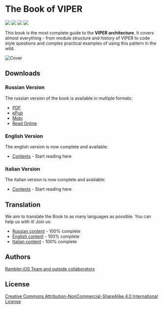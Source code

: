 # The Book of VIPER

![](https://img.shields.io/badge/license-CC--BY--NC--SA%204.0%20Int-blue.svg) ![](https://img.shields.io/badge/russian-100%25-brightgreen.svg) ![](https://img.shields.io/badge/english-100%25-brightgreen.svg) ![](https://img.shields.io/badge/italian-100%25-brightgreen.svg)

This book is the most complete guide to the **VIPER architecture**. It covers almost everything - from module structure and history of VIPER to code style questions and complex practical examples of using this pattern in the wild.

![Cover](Resources/cover.jpg)

## Downloads

### Russian Version
The russian version of the book is available in multiple formats:

- [PDF](https://www.gitbook.com/download/pdf/book/etolstoy/the-book-of-viper)
- [ePub](https://www.gitbook.com/download/epub/book/etolstoy/the-book-of-viper)
- [Mobi](https://www.gitbook.com/download/mobi/book/etolstoy/the-book-of-viper)
- [Read Online](https://www.gitbook.com/read/book/etolstoy/the-book-of-viper)

### English Version
The english version is now complete and available:

- [Contents](english/contents.md) - Start reading here

### Italian Version
The italian version is now complete and available:

- [Contents](italian/contents.md) - Start reading here

## Translation

We aim to translate the Book to as many languages as possible. You can help us with it! Join us:

- [Russian content](russian/contents.md) - 100% complete
- [English content](english/contents.md) - 100% complete
- [Italian content](italian/contents.md) - 100% complete

## Authors

[Rambler.iOS Team and outside collaborators](https://github.com/strongself/The-Book-of-VIPER/graphs/contributors)

## License

[Creative Commons Attribution-NonCommercial-ShareAlike 4.0 International License](https://github.com/strongself/The-Book-of-VIPER/blob/master/LICENSE)
